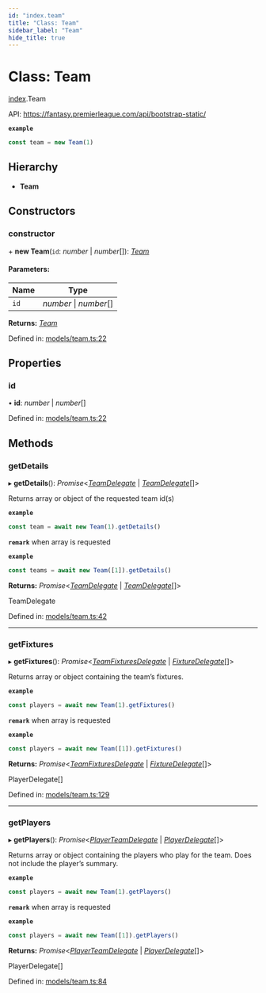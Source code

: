```yaml
---
id: "index.team"
title: "Class: Team"
sidebar_label: "Team"
hide_title: true
---
```


# Class: Team

[index](../modules/index.md).Team

API: https://fantasy.premierleague.com/api/bootstrap-static/

**`example`** 
```js
const team = new Team(1)
```

## Hierarchy

* **Team**

## Constructors

### constructor

\+ **new Team**(`id`: *number* \| *number*[]): [*Team*](index.team.md)

#### Parameters:

Name | Type |
------ | ------ |
`id` | *number* \| *number*[] |

**Returns:** [*Team*](index.team.md)

Defined in: [models/team.ts:22](https://github.com/wamburu/fpl-ts/blob/3b599ec/src/models/team.ts#L22)

## Properties

### id

• **id**: *number* \| *number*[]

Defined in: [models/team.ts:22](https://github.com/wamburu/fpl-ts/blob/3b599ec/src/models/team.ts#L22)

## Methods

### getDetails

▸ **getDetails**(): *Promise*<[*TeamDelegate*](../modules/types.md#teamdelegate) \| [*TeamDelegate*](../modules/types.md#teamdelegate)[]\>

Returns array or object of the requested team id(s)

**`example`** 
```js
const team = await new Team(1).getDetails()
```

**`remark`** when array is requested

**`example`** 
```js
const teams = await new Team([1]).getDetails()
```

**Returns:** *Promise*<[*TeamDelegate*](../modules/types.md#teamdelegate) \| [*TeamDelegate*](../modules/types.md#teamdelegate)[]\>

TeamDelegate

Defined in: [models/team.ts:42](https://github.com/wamburu/fpl-ts/blob/3b599ec/src/models/team.ts#L42)

___

### getFixtures

▸ **getFixtures**(): *Promise*<[*TeamFixturesDelegate*](../modules/types.md#teamfixturesdelegate) \| [*FixtureDelegate*](../interfaces/types.fixturedelegate.md)[]\>

Returns array or object containing the team’s fixtures.

**`example`** 
```js
const players = await new Team(1).getFixtures()
```

**`remark`** when array is requested

**`example`** 
```js
const players = await new Team([1]).getFixtures()
```

**Returns:** *Promise*<[*TeamFixturesDelegate*](../modules/types.md#teamfixturesdelegate) \| [*FixtureDelegate*](../interfaces/types.fixturedelegate.md)[]\>

PlayerDelegate[]

Defined in: [models/team.ts:129](https://github.com/wamburu/fpl-ts/blob/3b599ec/src/models/team.ts#L129)

___

### getPlayers

▸ **getPlayers**(): *Promise*<[*PlayerTeamDelegate*](../modules/types.md#playerteamdelegate) \| [*PlayerDelegate*](../modules/types.md#playerdelegate)[]\>

Returns array or object containing the players who play for the team. Does not include the player’s summary.

**`example`** 
```js
const players = await new Team(1).getPlayers()
```

**`remark`** when array is requested

**`example`** 
```js
const players = await new Team([1]).getPlayers()
```

**Returns:** *Promise*<[*PlayerTeamDelegate*](../modules/types.md#playerteamdelegate) \| [*PlayerDelegate*](../modules/types.md#playerdelegate)[]\>

PlayerDelegate[]

Defined in: [models/team.ts:84](https://github.com/wamburu/fpl-ts/blob/3b599ec/src/models/team.ts#L84)
